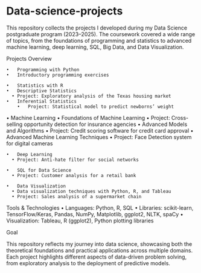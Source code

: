 # Data-science-projects


This repository collects the projects I developed during my Data Science postgraduate program (2023–2025).
The coursework covered a wide range of topics, from the foundations of programming and statistics to advanced machine learning, deep learning, SQL, Big Data, and Data Visualization.

 Projects Overview
   
	•	Programming with Python
  	•	Introductory programming exercises
   
	•	Statistics with R
  	•	Descriptive Statistics
  	  •	Project: Exploratory analysis of the Texas housing market
  	•	Inferential Statistics
    	•	Project: Statistical model to predict newborns’ weight
     
  •	Machine Learning
  	•	Foundations of Machine Learning
    	•	Project: Cross-selling opportunity detection for insurance agencies
  	•	Advanced Models and Algorithms
	    •	Project: Credit scoring software for credit card approval
	  •	Advanced Machine Learning Techniques
	    • Project: Face Detection system for digital cameras
     
	•	Deep Learning
	  •	Project: Anti-hate filter for social networks
	
	•	SQL for Data Science
	  •	Project: Customer analysis for a retail bank
   
	•	Data Visualization
	  •	Data visualization techniques with Python, R, and Tableau
	  •	Project: Sales analysis of a supermarket chain

 Tools & Technologies
	•	Languages: Python, R, SQL
	•	Libraries: scikit-learn, TensorFlow/Keras, Pandas, NumPy, Matplotlib, ggplot2, NLTK, spaCy
	•	Visualization: Tableau, R (ggplot2), Python plotting libraries


Goal

This repository reflects my journey into data science, showcasing both the theoretical foundations and practical applications across multiple domains. Each project highlights different aspects of data-driven problem solving, from exploratory analysis to the deployment of predictive models.
